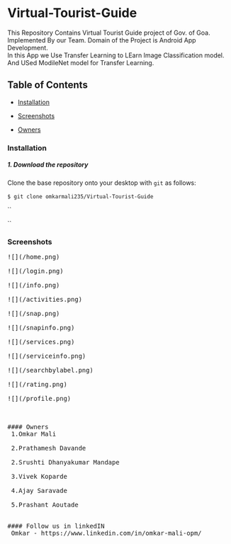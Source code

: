 # Virtual-Tourist-Guide
This Repository Contains Virtual Tourist Guide project of Gov. of Goa. Implemented By our Team. Domain of the Project is Android App Development.<br>In this App we Use Transfer Learning to LEarn Image Classification model.<br>
And USed ModileNet model for Transfer Learning.<br>
## Table of Contents
* [Installation](#installation)

* [Screenshots](#Screenshots)
* [Owners](#Owners)

### Installation
##### 1. Download the repository

Clone the base repository onto your desktop with `git` as follows:
```console
$ git clone omkarmali235/Virtual-Tourist-Guide
```

``

``


### Screenshots
<pre>![](/home.png)<br>
![](/login.png)<br>
![](/info.png)<br>
![](/activities.png)<br>
![](/snap.png)<br>
![](/snapinfo.png)<br>
![](/services.png)<br>
![](/serviceinfo.png)<br>
![](/searchbylabel.png)<br>
![](/rating.png)<br>
![](/profile.png)<br>


#### Owners
 1.Omkar Mali<br>
 2.Prathamesh Davande<br>
 2.Srushti Dhanyakumar Mandape <br>
 3.Vivek Koparde<br>
 4.Ajay Saravade<br>
 5.Prashant Aoutade<br>

#### Follow us in linkedIN
 Omkar - https://www.linkedin.com/in/omkar-mali-opm/

